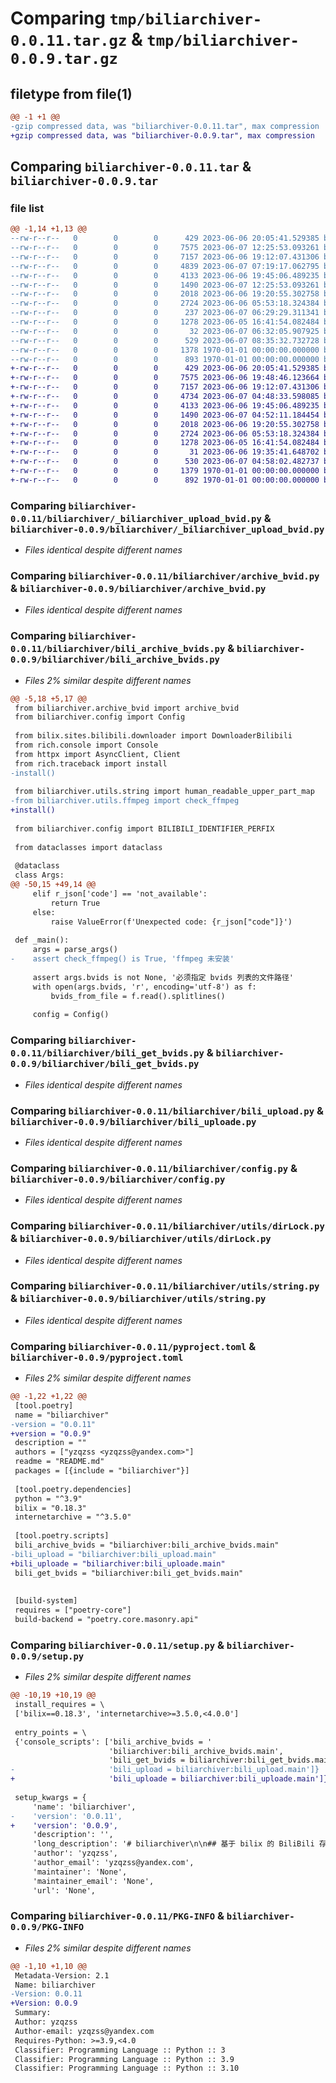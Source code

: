 # Comparing `tmp/biliarchiver-0.0.11.tar.gz` & `tmp/biliarchiver-0.0.9.tar.gz`

## filetype from file(1)

```diff
@@ -1 +1 @@
-gzip compressed data, was "biliarchiver-0.0.11.tar", max compression
+gzip compressed data, was "biliarchiver-0.0.9.tar", max compression
```

## Comparing `biliarchiver-0.0.11.tar` & `biliarchiver-0.0.9.tar`

### file list

```diff
@@ -1,14 +1,13 @@
--rw-r--r--   0        0        0      429 2023-06-06 20:05:41.529385 biliarchiver-0.0.11/README.md
--rw-r--r--   0        0        0     7575 2023-06-07 12:25:53.093261 biliarchiver-0.0.11/biliarchiver/_biliarchiver_upload_bvid.py
--rw-r--r--   0        0        0     7157 2023-06-06 19:12:07.431306 biliarchiver-0.0.11/biliarchiver/archive_bvid.py
--rw-r--r--   0        0        0     4839 2023-06-07 07:19:17.062795 biliarchiver-0.0.11/biliarchiver/bili_archive_bvids.py
--rw-r--r--   0        0        0     4133 2023-06-06 19:45:06.489235 biliarchiver-0.0.11/biliarchiver/bili_get_bvids.py
--rw-r--r--   0        0        0     1490 2023-06-07 12:25:53.093261 biliarchiver-0.0.11/biliarchiver/bili_upload.py
--rw-r--r--   0        0        0     2018 2023-06-06 19:20:55.302758 biliarchiver-0.0.11/biliarchiver/config.py
--rw-r--r--   0        0        0     2724 2023-06-06 05:53:18.324384 biliarchiver-0.0.11/biliarchiver/utils/dirLock.py
--rw-r--r--   0        0        0      237 2023-06-07 06:29:29.311341 biliarchiver-0.0.11/biliarchiver/utils/ffmpeg.py
--rw-r--r--   0        0        0     1278 2023-06-05 16:41:54.082484 biliarchiver-0.0.11/biliarchiver/utils/string.py
--rw-r--r--   0        0        0       32 2023-06-07 06:32:05.907925 biliarchiver-0.0.11/biliarchiver/version.py
--rw-r--r--   0        0        0      529 2023-06-07 08:35:32.732728 biliarchiver-0.0.11/pyproject.toml
--rw-r--r--   0        0        0     1378 1970-01-01 00:00:00.000000 biliarchiver-0.0.11/setup.py
--rw-r--r--   0        0        0      893 1970-01-01 00:00:00.000000 biliarchiver-0.0.11/PKG-INFO
+-rw-r--r--   0        0        0      429 2023-06-06 20:05:41.529385 biliarchiver-0.0.9/README.md
+-rw-r--r--   0        0        0     7575 2023-06-06 19:48:46.123664 biliarchiver-0.0.9/biliarchiver/_biliarchiver_upload_bvid.py
+-rw-r--r--   0        0        0     7157 2023-06-06 19:12:07.431306 biliarchiver-0.0.9/biliarchiver/archive_bvid.py
+-rw-r--r--   0        0        0     4734 2023-06-07 04:48:33.598085 biliarchiver-0.0.9/biliarchiver/bili_archive_bvids.py
+-rw-r--r--   0        0        0     4133 2023-06-06 19:45:06.489235 biliarchiver-0.0.9/biliarchiver/bili_get_bvids.py
+-rw-r--r--   0        0        0     1490 2023-06-07 04:52:11.184454 biliarchiver-0.0.9/biliarchiver/bili_uploade.py
+-rw-r--r--   0        0        0     2018 2023-06-06 19:20:55.302758 biliarchiver-0.0.9/biliarchiver/config.py
+-rw-r--r--   0        0        0     2724 2023-06-06 05:53:18.324384 biliarchiver-0.0.9/biliarchiver/utils/dirLock.py
+-rw-r--r--   0        0        0     1278 2023-06-05 16:41:54.082484 biliarchiver-0.0.9/biliarchiver/utils/string.py
+-rw-r--r--   0        0        0       31 2023-06-06 19:35:41.648702 biliarchiver-0.0.9/biliarchiver/version.py
+-rw-r--r--   0        0        0      530 2023-06-07 04:58:02.482737 biliarchiver-0.0.9/pyproject.toml
+-rw-r--r--   0        0        0     1379 1970-01-01 00:00:00.000000 biliarchiver-0.0.9/setup.py
+-rw-r--r--   0        0        0      892 1970-01-01 00:00:00.000000 biliarchiver-0.0.9/PKG-INFO
```

### Comparing `biliarchiver-0.0.11/biliarchiver/_biliarchiver_upload_bvid.py` & `biliarchiver-0.0.9/biliarchiver/_biliarchiver_upload_bvid.py`

 * *Files identical despite different names*

### Comparing `biliarchiver-0.0.11/biliarchiver/archive_bvid.py` & `biliarchiver-0.0.9/biliarchiver/archive_bvid.py`

 * *Files identical despite different names*

### Comparing `biliarchiver-0.0.11/biliarchiver/bili_archive_bvids.py` & `biliarchiver-0.0.9/biliarchiver/bili_archive_bvids.py`

 * *Files 2% similar despite different names*

```diff
@@ -5,18 +5,17 @@
 from biliarchiver.archive_bvid import archive_bvid
 from biliarchiver.config import Config
 
 from bilix.sites.bilibili.downloader import DownloaderBilibili
 from rich.console import Console
 from httpx import AsyncClient, Client
 from rich.traceback import install
-install()
 
 from biliarchiver.utils.string import human_readable_upper_part_map
-from biliarchiver.utils.ffmpeg import check_ffmpeg
+install()
 
 from biliarchiver.config import BILIBILI_IDENTIFIER_PERFIX
 
 from dataclasses import dataclass
 
 @dataclass
 class Args:
@@ -50,15 +49,14 @@
     elif r_json['code'] == 'not_available':
         return True
     else:
         raise ValueError(f'Unexpected code: {r_json["code"]}')
 
 def _main():
     args = parse_args()
-    assert check_ffmpeg() is True, 'ffmpeg 未安装'
 
     assert args.bvids is not None, '必须指定 bvids 列表的文件路径'
     with open(args.bvids, 'r', encoding='utf-8') as f:
         bvids_from_file = f.read().splitlines()
 
     config = Config()
```

### Comparing `biliarchiver-0.0.11/biliarchiver/bili_get_bvids.py` & `biliarchiver-0.0.9/biliarchiver/bili_get_bvids.py`

 * *Files identical despite different names*

### Comparing `biliarchiver-0.0.11/biliarchiver/bili_upload.py` & `biliarchiver-0.0.9/biliarchiver/bili_uploade.py`

 * *Files identical despite different names*

### Comparing `biliarchiver-0.0.11/biliarchiver/config.py` & `biliarchiver-0.0.9/biliarchiver/config.py`

 * *Files identical despite different names*

### Comparing `biliarchiver-0.0.11/biliarchiver/utils/dirLock.py` & `biliarchiver-0.0.9/biliarchiver/utils/dirLock.py`

 * *Files identical despite different names*

### Comparing `biliarchiver-0.0.11/biliarchiver/utils/string.py` & `biliarchiver-0.0.9/biliarchiver/utils/string.py`

 * *Files identical despite different names*

### Comparing `biliarchiver-0.0.11/pyproject.toml` & `biliarchiver-0.0.9/pyproject.toml`

 * *Files 2% similar despite different names*

```diff
@@ -1,22 +1,22 @@
 [tool.poetry]
 name = "biliarchiver"
-version = "0.0.11"
+version = "0.0.9"
 description = ""
 authors = ["yzqzss <yzqzss@yandex.com>"]
 readme = "README.md"
 packages = [{include = "biliarchiver"}]
 
 [tool.poetry.dependencies]
 python = "^3.9"
 bilix = "0.18.3"
 internetarchive = "^3.5.0"
 
 [tool.poetry.scripts]
 bili_archive_bvids = "biliarchiver:bili_archive_bvids.main"
-bili_upload = "biliarchiver:bili_upload.main"
+bili_uploade = "biliarchiver:bili_uploade.main"
 bili_get_bvids = "biliarchiver:bili_get_bvids.main"
 
 
 [build-system]
 requires = ["poetry-core"]
 build-backend = "poetry.core.masonry.api"
```

### Comparing `biliarchiver-0.0.11/setup.py` & `biliarchiver-0.0.9/setup.py`

 * *Files 2% similar despite different names*

```diff
@@ -10,19 +10,19 @@
 install_requires = \
 ['bilix==0.18.3', 'internetarchive>=3.5.0,<4.0.0']
 
 entry_points = \
 {'console_scripts': ['bili_archive_bvids = '
                      'biliarchiver:bili_archive_bvids.main',
                      'bili_get_bvids = biliarchiver:bili_get_bvids.main',
-                     'bili_upload = biliarchiver:bili_upload.main']}
+                     'bili_uploade = biliarchiver:bili_uploade.main']}
 
 setup_kwargs = {
     'name': 'biliarchiver',
-    'version': '0.0.11',
+    'version': '0.0.9',
     'description': '',
     'long_description': '# biliarchiver\n\n## 基于 bilix 的 BiliBili 存档工具\n\n~~ IA iteam identifier 格式兼容 tubeup ~~。  \n现在不兼容了，Tubeup 不适合存 B 站视频，它的 identifier 设计不科学，大规模存档必定会撞车。\n\n目前，我可能随时 commit 乱飞且动不动就 git push -f 这个仓库。（为了在我的 vps 和本地之间同步代码）\n\nuserscript.js 还没适配新换的 identifier 格式。\n',
     'author': 'yzqzss',
     'author_email': 'yzqzss@yandex.com',
     'maintainer': 'None',
     'maintainer_email': 'None',
     'url': 'None',
```

### Comparing `biliarchiver-0.0.11/PKG-INFO` & `biliarchiver-0.0.9/PKG-INFO`

 * *Files 2% similar despite different names*

```diff
@@ -1,10 +1,10 @@
 Metadata-Version: 2.1
 Name: biliarchiver
-Version: 0.0.11
+Version: 0.0.9
 Summary: 
 Author: yzqzss
 Author-email: yzqzss@yandex.com
 Requires-Python: >=3.9,<4.0
 Classifier: Programming Language :: Python :: 3
 Classifier: Programming Language :: Python :: 3.9
 Classifier: Programming Language :: Python :: 3.10
```

